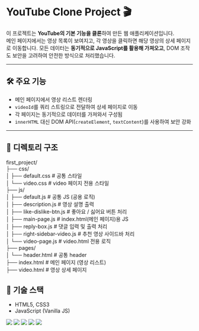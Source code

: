 # YouTube Clone Project 🎬

이 프로젝트는 **YouTube의 기본 기능을 클론**하여 만든 웹 애플리케이션입니다.  
메인 페이지에서는 영상 목록이 보여지고, 각 영상을 클릭하면 해당 영상의 상세 페이지로 이동합니다. 모든 데이터는 **동기적으로 JavaScript를 활용해 가져오고**, DOM 조작도 보안을 고려하여 안전한 방식으로 처리했습니다.

---

## 🛠 주요 기능

- 메인 페이지에서 영상 리스트 렌더링
- `videoId`를 쿼리 스트링으로 전달하여 상세 페이지로 이동
- 각 페이지는 동기적으로 데이터를 가져와서 구성됨
- `innerHTML` 대신 DOM API(`createElement`, `textContent`)를 사용하여 보안 강화

---

## 📁 디렉토리 구조

first_project/<br>
├── css/<br>
│ ├── default.css # 공통 스타일<br>
│ └── video.css # video 페이지 전용 스타일<br>
├── js/<br>
│ ├── default.js # 공통 JS (공용 로직)<br>
│ ├── description.js # 영상 설명 출력<br>
│ ├── like-dislike-btn.js # 좋아요 / 싫어요 버튼 처리<br>
│ ├── main-page.js # index.html(메인 페이지)용 JS<br>
│ ├── reply-box.js # 댓글 입력 및 출력 처리<br>
│ ├── right-sidebar-video.js # 추천 영상 사이드바 처리<br>
│ └── video-page.js # video.html 전용 로직<br>
├── pages/<br>
│ └── header.html # 공통 header<br>
├── index.html # 메인 페이지 (영상 리스트)<br>
├── video.html # 영상 상세 페이지<br>

## 🧰 기술 스택

- HTML5, CSS3
- JavaScript (Vanilla JS)

<div align=left> 
  <img src="https://img.shields.io/badge/html5-E34F26?style=for-the-badge&logo=html5&logoColor=white"> 
  <img src="https://img.shields.io/badge/css-1572B6?style=for-the-badge&logo=css3&logoColor=white"> 
  <img src="https://img.shields.io/badge/javascript-F7DF1E?style=for-the-badge&logo=javascript&logoColor=black"> 
  <img src="https://img.shields.io/badge/jquery-0769AD?style=for-the-badge&logo=jquery&logoColor=white">
  <img src="https://img.shields.io/badge/bootstrap-7952B3?style=for-the-badge&logo=bootstrap&logoColor=white">
</div>

